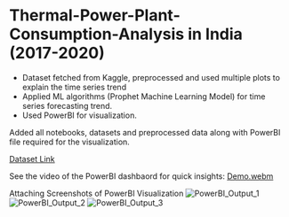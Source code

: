 # Thermal-Power-Plant-Consumption-Analysis in India (2017-2020)

* Dataset fetched from Kaggle, preprocessed and used multiple plots to explain the time series trend
* Applied ML algorithms (Prophet Machine Learning Model) for time series forecasting trend.
* Used PowerBI for visualization.

Added all notebooks, datasets and preprocessed data along with PowerBI file required for the visualization.

[Dataset Link](https://www.kaggle.com/datasets/navinmundhra/daily-power-generation-in-india-20172020)

See the video of the PowerBI dashbaord for quick insights:
[Demo.webm](https://github.com/sumit10300203/Thermal-Power-Plant-Consumption-Analysis/assets/66067910/009edf5f-925e-43f6-817b-a192bdd5a5fa)

Attaching Screenshots of PowerBI Visualization
![PowerBI_Output_1](https://github.com/sumit10300203/Thermal-Power-Plant-Consumption-Analysis/assets/66067910/4d4bf15a-8eef-4da3-8975-af3da9d22b1c)
![PowerBI_Output_2](https://github.com/sumit10300203/Thermal-Power-Plant-Consumption-Analysis/assets/66067910/33fab84b-6f36-4b6c-9e88-267684b21966)
![PowerBI_Output_3](https://github.com/sumit10300203/Thermal-Power-Plant-Consumption-Analysis/assets/66067910/4d1b6754-6bfe-4555-b46d-f19fd3014ce0)
